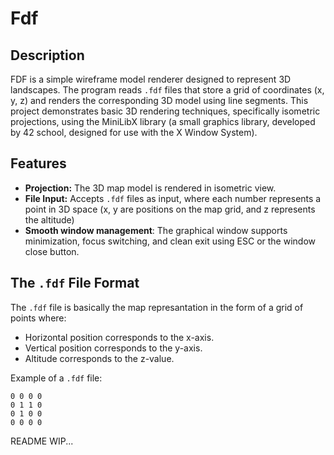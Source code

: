 <h1>Fdf</h1>


<h2>Description</h2>

FDF is a simple wireframe model renderer designed to represent 3D landscapes. The program reads <code>.fdf</code> files that store a grid of coordinates (x, y, z) and renders the corresponding 3D model using line segments. This project demonstrates basic 3D rendering techniques, specifically isometric projections, using the MiniLibX library (a small graphics library, developed by 42 school, designed for use with the X Window System).

<h2>Features</h2>
<ul>
  <li><strong>Projection:</strong> The 3D map model is rendered in isometric view.</li>
  <li><strong>File Input:</strong> Accepts <code>.fdf</code> files as input, where each number represents a point in 3D space (x, y are positions on the map grid, and z represents the altitude)</li>
  <li><strong>Smooth window management</strong>: The graphical window supports minimization, focus switching, and clean exit using ESC or the window close button.</li>
</ul>

 <h2>The <code>.fdf</code> File Format </h2>
  <p>The <code>.fdf</code> file is basically the map represantation in the form of a grid of points where:</p>
  <ul>
    <li>Horizontal position corresponds to the x-axis.</li>
    <li>Vertical position corresponds to the y-axis.</li>
    <li>Altitude corresponds to the z-value.</li>
  </ul>
  <p>Example of a <code>.fdf</code> file:</p>
  <pre><code>0 0 0 0
0 1 1 0
0 1 0 0
0 0 0 0</code></pre>





README WIP...
